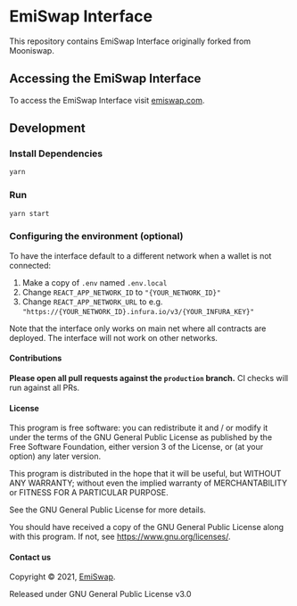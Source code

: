 # EmiSwap Interface

This repository contains EmiSwap Interface originally forked from Mooniswap.

## Accessing the EmiSwap Interface

To access the EmiSwap Interface visit [emiswap.com](https://emiswap.com/).

## Development

### Install Dependencies

```bash
yarn
```

### Run

```bash
yarn start
```

### Configuring the environment (optional)

To have the interface default to a different network when a wallet is not connected:

1. Make a copy of `.env` named `.env.local`
2. Change `REACT_APP_NETWORK_ID` to `"{YOUR_NETWORK_ID}"`
3. Change `REACT_APP_NETWORK_URL` to e.g.
   `"https://{YOUR_NETWORK_ID}.infura.io/v3/{YOUR_INFURA_KEY}"`

Note that the interface only works on main net where all contracts are deployed. The interface will
not work on other networks.

#### Contributions

**Please open all pull requests against the `production` branch.** CI checks will run against all PRs.

#### License

This program is free software: you can redistribute it and / or modify it under the terms of the GNU
General Public License as published by the Free Software Foundation, either version 3 of the
License, or (at your option) any later version.

This program is distributed in the hope that it will be useful, but WITHOUT ANY WARRANTY; without
even the implied warranty of MERCHANTABILITY or FITNESS FOR A PARTICULAR PURPOSE.

See the GNU General Public License for more details.

You should have received a copy of the GNU General Public License along with this program. If not,
see <https://www.gnu.org/licenses/>.

#### Contact us

Copyright © 2021, [EmiSwap](https://emiswap.com/).

Released under GNU General Public License v3.0


